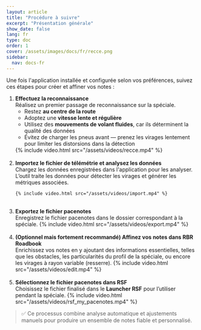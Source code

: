 ```yaml
---
layout: article
title: "Procédure à suivre"
excerpt: "Présentation générale"
show_date: false
lang: fr
type: doc
order: 1
cover: /assets/images/docs/fr/recce.png
sidebar:
  nav: docs-fr
---
```


<p>Une fois l'application installée et configurée selon vos préférences, suivez ces étapes pour créer et affiner vos notes :</p>

<ol>
  <li>
    <strong>Effectuez la reconnaissance</strong><br>
    Réalisez un premier passage de reconnaissance sur la spéciale.
    <ul>
      <li>Restez <strong>au centre de la route</strong></li>
      <li>Adoptez une <strong>vitesse lente et régulière</strong></li>
      <li>Utilisez des <strong>mouvements de volant fluides</strong>, car ils déterminent la qualité des données</li>
      <li>Évitez de charger les pneus avant — prenez les virages lentement pour limiter les distorsions dans la détection</li>
    </ul>
    {% include video.html src="/assets/videos/recce.mp4" %}
  </li>
  <br>

  <li>
    <strong>Importez le fichier de télémétrie et analysez les données</strong><br>
    Chargez les données enregistrées dans l'application pour les analyser.  
    L’outil traite les données pour détecter les virages et générer les métriques associées.

    {% include video.html src="/assets/videos/import.mp4" %}
  </li>
  <br>

  <li>
    <strong>Exportez le fichier pacenotes</strong><br>
    Enregistrez le fichier pacenotes dans le dossier correspondant à la spéciale.
    {% include video.html src="/assets/videos/export.mp4" %}
  </li>
  <br>

  <li>
    <strong>(Optionnel mais fortement recommandé) Affinez vos notes dans RBR Roadbook</strong><br>
    Enrichissez vos notes en y ajoutant des informations essentielles, telles que les obstacles, les particularités du profil de la spéciale, ou encore les virages à rayon variable (resserre).
    {% include video.html src="/assets/videos/edit.mp4" %}
  </li>
  <br>

  <li>
    <strong>Sélectionnez le fichier pacenotes dans RSF</strong><br>
    Choisissez le fichier finalisé dans le <strong>Launcher RSF</strong> pour l’utiliser pendant la spéciale.
    {% include video.html src="/assets/videos/rsf_my_pacenotes.mp4" %}
  </li>
</ol>

<blockquote>
✅ Ce processus combine analyse automatique et ajustements manuels pour produire un ensemble de notes fiable et personnalisé.
</blockquote>
